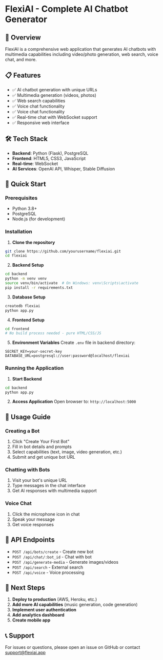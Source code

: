 # FlexiAI - Complete AI Chatbot Generator

## 🚀 Overview
FlexiAI is a comprehensive web application that generates AI chatbots with multimedia capabilities including video/photo generation, web search, voice chat, and more.

## 📋 Features
- ✅ AI chatbot generation with unique URLs
- ✅ Multimedia generation (videos, photos)
- ✅ Web search capabilities
- ✅ Voice chat functionality
- ✅ Voice chat functionality
- ✅ Real-time chat with WebSocket support
- ✅ Responsive web interface

## 🛠️ Tech Stack
- **Backend**: Python (Flask), PostgreSQL
- **Frontend**: HTML5, CSS3, JavaScript
- **Real-time**: WebSocket
- **AI Services**: OpenAI API, Whisper, Stable Diffusion

## 🚀 Quick Start

### Prerequisites
- Python 3.8+
- PostgreSQL
- Node.js (for development)

### Installation

1. **Clone the repository**
```bash
git clone https://github.com/yourusername/flexiai.git
cd flexiai
```

2. **Backend Setup**
```bash
cd backend
python -m venv venv
source venv/bin/activate  # On Windows: venv\Scripts\activate
pip install -r requirements.txt
```

3. **Database Setup**
```bash
createdb flexiai
python app.py
```

4. **Frontend Setup**
```bash
cd frontend
# No build process needed - pure HTML/CSS/JS
```

5. **Environment Variables**
Create `.env` file in backend directory:
```env
SECRET_KEY=your-secret-key
DATABASE_URL=postgresql://user:password@localhost/flexiai
```

### Running the Application

1. **Start Backend**
```bash
cd backend
python app.py
```

2. **Access Application**
Open browser to: `http://localhost:5000`

## 📖 Usage Guide

### Creating a Bot
1. Click "Create Your First Bot"
2. Fill in bot details and prompts
3. Select capabilities (text, image, video generation, etc.)
4. Submit and get unique bot URL

### Chatting with Bots
1. Visit your bot's unique URL
2. Type messages in the chat interface
3. Get AI responses with multimedia support

### Voice Chat
1. Click the microphone icon in chat
2. Speak your message
3. Get voice responses

## 🔧 API Endpoints

- `POST /api/bots/create` - Create new bot
- `POST /api/chat/:bot_id` - Chat with bot
- `POST /api/generate-media` - Generate images/videos
- `POST /api/search` - External search
- `POST /api/voice` - Voice processing

## 🎯 Next Steps

1. **Deploy to production** (AWS, Heroku, etc.)
2. **Add more AI capabilities** (music generation, code generation)
3. **Implement user authentication**
4. **Add analytics dashboard**
5. **Create mobile app**

## 📞 Support
For issues or questions, please open an issue on GitHub or contact support@flexiai.app
